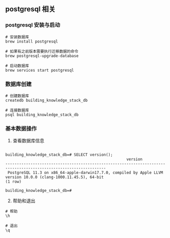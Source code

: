 ## postgresql 相关

### postgresql 安装与启动

```
# 安装数据库
brew install postgresql

# 如果有之前版本需要执行迁移数据的命令
brew postgresql-upgrade-database

# 启动数据库
brew services start postgresql
```

### 数据库创建

```
# 创建数据库
createdb building_knowledge_stack_db

# 连接数据库
psql building_knowledge_stack_db

```

### 基本数据操作

1. 查看数据库信息

```shell

building_knowledge_stack_db=# SELECT version();
                                                     version
------------------------------------------------------------------------------------------------------------------
 PostgreSQL 11.3 on x86_64-apple-darwin17.7.0, compiled by Apple LLVM version 10.0.0 (clang-1000.11.45.5), 64-bit
(1 row)

building_knowledge_stack_db=#

```

2. 帮助和退出

```
# 帮助
\h

# 退出
\q
```

